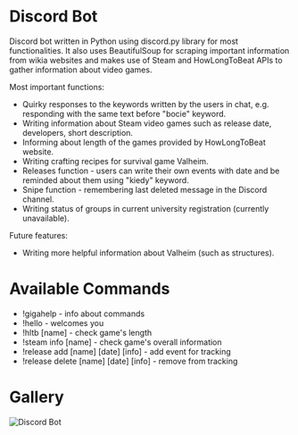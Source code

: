 # Discord Bot

Discord bot written in Python using discord.py library for most functionalities. It also uses BeautifulSoup for scraping important information from wikia websites and makes use of Steam and HowLongToBeat APIs to gather information about video games.

Most important functions:
* Quirky responses to the keywords written by the users in chat, e.g. responding with the same text before "bocie" keyword.
* Writing information about Steam video games such as release date, developers, short description.
* Informing about length of the games provided by HowLongToBeat website.
* Writing crafting recipes for survival game Valheim.
* Releases function - users can write their own events with date and be reminded about them using "kiedy" keyword.
* Snipe function - remembering last deleted message in the Discord channel.
* Writing status of groups in current university registration (currently unavailable).

Future features:
* Writing more helpful information about Valheim (such as structures).

# Available Commands
* !gigahelp - info about commands
* !hello - welcomes you
* !hltb [name] - check game's length
* !steam info [name] - check game's overall information
* !release add [name] [date] [info] - add event for tracking
* !release delete [name] [date] [info] - remove from tracking

# Gallery

![Discord Bot](https://user-images.githubusercontent.com/25458415/174493596-f65e04ca-434c-448e-a4f8-da757beb8c7f.png)


